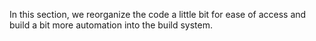 In this section, we reorganize the code a little bit for ease of access and build a bit more automation into the build system.
